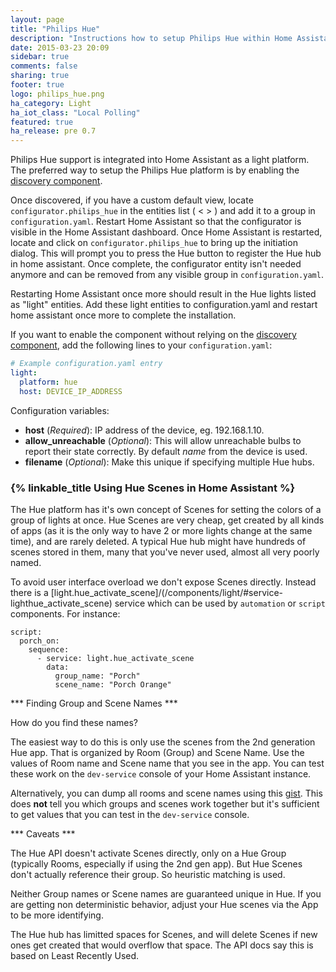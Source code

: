 ```yaml
---
layout: page
title: "Philips Hue"
description: "Instructions how to setup Philips Hue within Home Assistant."
date: 2015-03-23 20:09
sidebar: true
comments: false
sharing: true
footer: true
logo: philips_hue.png
ha_category: Light
ha_iot_class: "Local Polling"
featured: true
ha_release: pre 0.7
---
```


Philips Hue support is integrated into Home Assistant as a light platform. The preferred way to setup the Philips Hue platform is by enabling the [discovery component](/components/discovery/).

Once discovered, if you have a custom default view, locate `configurator.philips_hue` in the entities list ( < > ) and add it to a group in `configuration.yaml`. Restart Home Assistant so that the configurator is visible in the Home Assistant dashboard. Once Home Assistant is restarted, locate and click on `configurator.philips_hue` to bring up the initiation dialog. This will prompt you to press the Hue button to register the Hue hub in home assistant. Once complete, the configurator entity isn't needed anymore and can be removed from any visible group in `configuration.yaml`.

Restarting Home Assistant once more should result in the Hue lights listed as "light" entities. Add these light entities to configuration.yaml and restart home assistant once more to complete the installation.

If you want to enable the component without relying on the [discovery component](/components/discovery/), add the following lines to your `configuration.yaml`:

```yaml
# Example configuration.yaml entry
light:
  platform: hue
  host: DEVICE_IP_ADDRESS
```

Configuration variables:

- **host** (*Required*): IP address of the device, eg. 192.168.1.10.
- **allow_unreachable** (*Optional*):  This will allow unreachable bulbs to report their state correctly. By default *name* from the device is used.
- **filename** (*Optional*): Make this unique if specifying multiple Hue hubs.

### {% linkable_title Using Hue Scenes in Home Assistant %} ###

The Hue platform has it's own concept of Scenes for setting the colors
of a group of lights at once. Hue Scenes are very cheap, get created
by all kinds of apps (as it is the only way to have 2 or more lights
change at the same time), and are rarely deleted. A typical Hue hub
might have hundreds of scenes stored in them, many that you've never
used, almost all very poorly named.

To avoid user interface overload we don't expose Scenes
directly. Instead there is a
[light.hue_activate_scene]/(/components/light/#service-lighthue_activate_scene)
service which can be used by `automation` or `script` components. For
instance:

```
script:
  porch_on:
    sequence:
      - service: light.hue_activate_scene
        data:
          group_name: "Porch"
          scene_name: "Porch Orange"
```

*** Finding Group and Scene Names ***

How do you find these names?

The easiest way to do this is only use the scenes from the 2nd
generation Hue app. That is organized by Room (Group) and Scene
Name. Use the values of Room name and Scene name that you see in the
app. You can test these work on the `dev-service` console of your Home
Assistant instance.

Alternatively, you can dump all rooms and scene names using this
[gist](https://gist.github.com/sdague/5479b632e0fce931951c0636c39a9578). This
does **not** tell you which groups and scenes work together but it's
sufficient to get values that you can test in the `dev-service` console.

*** Caveats ***

The Hue API doesn't activate Scenes directly, only on a Hue Group
(typically Rooms, especially if using the 2nd gen app). But Hue Scenes
don't actually reference their group. So heuristic matching is used.

Neither Group names or Scene names are guaranteed unique in Hue. If
you are getting non deterministic behavior, adjust your Hue scenes via
the App to be more identifying.

The Hue hub has limitted spaces for Scenes, and will delete Scenes if
new ones get created that would overflow that space. The API docs say
this is based on Least Recently Used.
